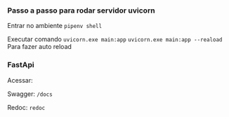 ### Passo a passo para rodar servidor uvicorn

Entrar no ambiente `pipenv shell`

Executar comando    `uvicorn.exe main:app`
                    `uvicorn.exe main:app --reaload` Para fazer auto reload


### FastApi

Acessar: 

Swagger: `/docs`

Redoc: `redoc`